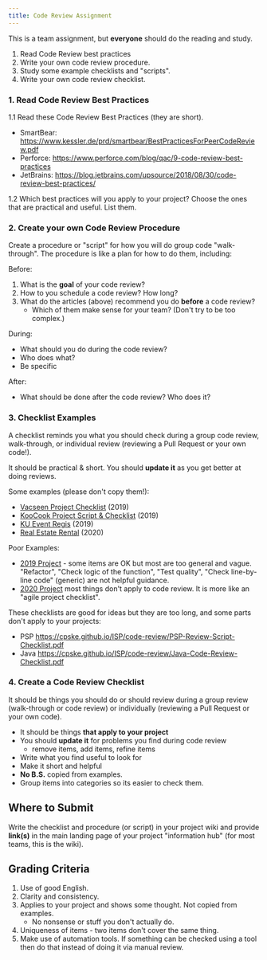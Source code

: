 ```yaml
---
title: Code Review Assignment
---
```


This is a team assignment, but **everyone** should do the reading and study. 

1. Read Code Review best practices 
2. Write your own code review procedure.
3. Study some example checklists and "scripts".
4. Write your own code review checklist.

### 1. Read Code Review Best Practices

1.1 Read these Code Review Best Practices (they are short).

* SmartBear: <https://www.kessler.de/prd/smartbear/BestPracticesForPeerCodeReview.pdf>
* Perforce: <https://www.perforce.com/blog/qac/9-code-review-best-practices>
* JetBrains: <https://blog.jetbrains.com/upsource/2018/08/30/code-review-best-practices/>

1.2 Which best practices will you apply to your project?  Choose the ones that are practical and useful. List them.

### 2. Create your own Code Review Procedure

Create a procedure or "script" for how you will do group code "walk-through".
The procedure is like a plan for how to do them, including:

Before:

1. What is the **goal** of your code review?
2. How to you schedule a code review?  How long?
3. What do the articles (above) recommend you do **before** a code review?
   - Which of them make sense for your team? (Don't try to be too complex.)

During:

- What should you do during the code review?
- Who does what?
- Be specific

After:

- What should be done after the code review?  Who does it?

### 3. Checklist Examples

A checklist reminds you what you should check during a group code review, walk-through, or individual review (reviewing a Pull Request or your own code!).

It should be practical & short.  You should **update it** as you get better at doing reviews.

Some examples (please don't copy them!):

- [Vacseen Project Checklist](https://docs.google.com/document/d/1sJqZ3WlXeycAEXh6zB1JEkJHjNAY0ihp8oIT0eFlDfk/edit) (2019)
- [KooCook Project Script & Checklist](https://docs.google.com/document/d/1GSI0FGx4NZyqwAVUOYt641X0tsdqfeRz3O-R3XnfGFE/edit) (2019)
- [KU Event Regis](https://docs.google.com/document/d/1pRlqTeCQEq9T0g3NPf8yt26aUKCSKC3rqEyI3L4xy_I/edit#heading=h.imm89g97i44a) (2019)
- [Real Estate Rental](https://docs.google.com/document/d/1plSBYDK-mYTJ-u1JY7BV-esmCcP8XGtpmY4gUwgzB0g/edit) (2020)

Poor Examples:

- [2019 Project](https://docs.google.com/document/d/1yKp1QEeML1Y40vKWtDQXcF1b86ywMhAMUPt1jFsnZ90/edit) - some items are OK but most are too general and vague. "Refactor", "Check logic of the function", "Test quality", "Check line-by-line code" (generic) are not helpful guidance.
- [2020 Project](https://github.com/Jomsaruj/DEK-COM/wiki/Code%20Review%20Checklist) most things don't apply to code review. It is more like an "agile project checklist".

These checklists are good for ideas but they are too long, and some parts don't apply to your projects:

- PSP <https://cpske.github.io/ISP/code-review/PSP-Review-Script-Checklist.pdf>
- Java <https://cpske.github.io/ISP/code-review/Java-Code-Review-Checklist.pdf>


### 4. Create a Code Review Checklist

It should be things you should do or should review during a group review (walk-through or code review) or individually (reviewing a Pull Request or your own code).

- It should be things **that apply to your project**
- You should **update it** for problems you find during code review
  - remove items, add items, refine items
- Write what you find useful to look for
- Make it short and helpful
- **No B.S.** copied from examples. 
- Group items into categories so its easier to check them.

## Where to Submit

Write the checklist and procedure (or script) in your project wiki and provide **link(s)** in the main landing page of your project "information hub" (for most teams, this is the wiki).

## Grading Criteria

1. Use of good English.
2. Clarity and consistency.
3. Applies to your project and shows some thought. Not copied from examples.
   - No nonsense or stuff you don't actually do.
4. Uniqueness of items - two items don't cover the same thing.
5. Make use of automation tools. If something can be checked using a tool then do that instead of doing it via manual review.


